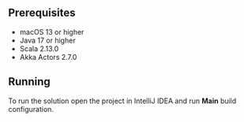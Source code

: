 ## Prerequisites

- macOS 13 or higher
- Java 17 or higher
- Scala 2.13.0
- Akka Actors 2.7.0

## Running

To run the solution open the project in IntelliJ IDEA and run **Main** build configuration.

